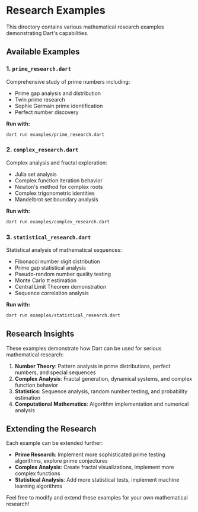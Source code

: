 # Research Examples

This directory contains various mathematical research examples demonstrating Dart's capabilities.

## Available Examples

### 1. `prime_research.dart`

Comprehensive study of prime numbers including:

- Prime gap analysis and distribution
- Twin prime research
- Sophie Germain prime identification
- Perfect number discovery

**Run with:**

```bash
dart run examples/prime_research.dart
```

### 2. `complex_research.dart`

Complex analysis and fractal exploration:

- Julia set analysis
- Complex function iteration behavior
- Newton's method for complex roots
- Complex trigonometric identities
- Mandelbrot set boundary analysis

**Run with:**

```bash
dart run examples/complex_research.dart
```

### 3. `statistical_research.dart`

Statistical analysis of mathematical sequences:

- Fibonacci number digit distribution
- Prime gap statistical analysis
- Pseudo-random number quality testing
- Monte Carlo π estimation
- Central Limit Theorem demonstration
- Sequence correlation analysis

**Run with:**

```bash
dart run examples/statistical_research.dart
```

## Research Insights

These examples demonstrate how Dart can be used for serious mathematical research:

1. **Number Theory**: Pattern analysis in prime distributions, perfect numbers, and special sequences
2. **Complex Analysis**: Fractal generation, dynamical systems, and complex function behavior
3. **Statistics**: Sequence analysis, random number testing, and probability estimation
4. **Computational Mathematics**: Algorithm implementation and numerical analysis

## Extending the Research

Each example can be extended further:

- **Prime Research**: Implement more sophisticated prime testing algorithms, explore prime conjectures
- **Complex Analysis**: Create fractal visualizations, implement more complex functions
- **Statistical Analysis**: Add more statistical tests, implement machine learning algorithms

Feel free to modify and extend these examples for your own mathematical research!
